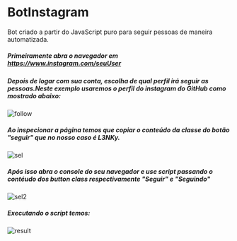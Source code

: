 # BotInstagram
Bot criado a partir do JavaScript puro para seguir pessoas de maneira automatizada.
##### Primeiramente abra o navegador em https://www.instagram.com/seuUser
##### Depois de logar com sua conta, escolha de qual perfil irá seguir as pessoas.Neste exemplo usaremos o perfil do instagram do GitHub como mostrado abaixo:
![follow](https://user-images.githubusercontent.com/40647391/80059640-d6e54580-8502-11ea-9c1b-bcabfc355fd4.png)




##### Ao inspecionar a página temos que copiar o conteúdo da classe do botão "seguir" que no nosso caso é L3NKy.
![sel](https://user-images.githubusercontent.com/40647391/80059472-76560880-8502-11ea-8a46-6faa6d79069c.png)

##### Após isso abra o console do seu navegador e use script passando o contéudo dos button class respectivamente "Seguir" e "Seguindo" 
![sel2](https://user-images.githubusercontent.com/40647391/80059901-8f12ee00-8503-11ea-8ef7-5fde62cca188.png)

##### Executando o script temos:
![result](https://user-images.githubusercontent.com/40647391/80060102-13fe0780-8504-11ea-893e-0c7d2bba8be6.png)
